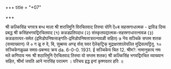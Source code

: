 +++
title = "+07"

+++


श्री कल्किसिंह भगवत्र बन्ध माला 
श्री शरारिमुनि विरचितवाद 
तिरुवा योगि 
ऎ०ब 
सहस्रगाधात्मक - द्राविड दिव्य प्रबद्ध 
श्री कसिंहभगवद्विरचितवाद (१) कन्नडप्रतिपदाध (२) संस्कृतपद्यात्मक-सहस्रगाधारत्नावळ (३) कन्नडतात्पर-समेत 
(द्रमिडोपनिषत्सङ्गति-द्रमिडोपनिषत्तात्ररत्नावळी सहित) 
७ नॆय सञ्चिकॆ 
सप्तम शतक (सव्याख्यान) 
जॆ ० ग ळू रु 
वॆ, बि, सुब्बय्य अण्ड् र्सस् यवर 
ऎलॆक्‌ट्रिक् मुद्राक्षरशालॆयल्लि मुद्रिसल्पट्टितु. 
१० सञ्चिकॆगळुळ्ळ 
समग्र-प्रबन्मद क्रय 
da. 6-0-0. 
1931. 
ई सञ्चिकॆय चित 
12. 
श्रीम?: नामानुकाय नमः 
मतॆ कणिपाय नमः 
श्री शठारिमुनि ऎरचितवाद 
तिरुवा यो 
सप्तम शतक) 
श्री कल्किसिंह भगवद्विरचित व्याख्यान सहित, 
श्रीर्मा जयति आनॆ नारसिंह परात्मग । परिचय इद्ध इनां कृष्णवतर हरिः ॥ 
